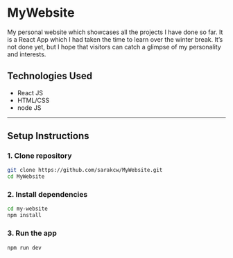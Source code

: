 # MyWebsite  

My personal website which showcases all the projects I have done so far. It is a React App which I had taken the time to learn over the winter break. It’s not done yet, but I hope that visitors can catch a glimpse of my personality and interests.

## Technologies Used
- React JS
- HTML/CSS
- node JS

---

## Setup Instructions

### 1. Clone repository
```bash
git clone https://github.com/sarakcw/MyWebsite.git
cd MyWebsite
```
### 2. Install dependencies
```bash
cd my-website
npm install
```

### 3. Run the app
```bash
npm run dev
```